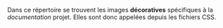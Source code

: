 Dans ce répertoire se trouvent les images **décoratives** spécifiques à la *documentation* projet.
Elles sont donc appelées depuis les fichiers CSS.